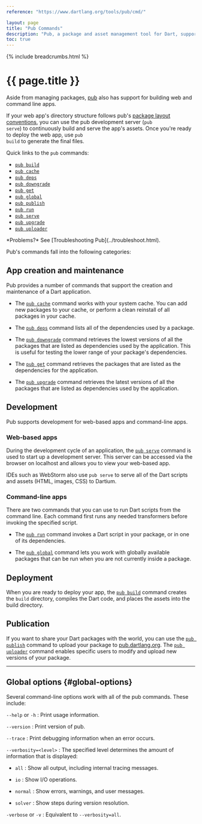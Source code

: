 ```yaml
---
reference: "https://www.dartlang.org/tools/pub/cmd/"

layout: page
title: "Pub Commands"
description: "Pub, a package and asset management tool for Dart, supports a variety of commands."
toc: true
---
```


{% include breadcrumbs.html %}

# {{ page.title }}

Aside from managing packages, [pub](/tools/pub/) also has support for
building web and command line apps.

If your web app's directory structure follows pub's [package layout
conventions](/tools/pub/package-layout.html), you can use the pub
development server (<code class="literal">pub serve</code>) to continuously
build and serve the app's assets. Once you're ready to deploy the web app,
use <code class="literal">pub build</code> to generate the final files.

Quick links to the `pub` commands:

* [`pub build`](pub-build.html)
* [`pub cache`](pub-cache.html)
* [`pub deps`](pub-deps.html)
* [`pub downgrade`](pub-downgrade.html)
* [`pub get`](pub-get.html)
* [`pub global`](pub-global.html)
* [`pub publish`](pub-lish.html)
* [`pub run`](pub-run.html)
* [`pub serve`](pub-serve.html)
* [`pub upgrade`](pub-upgrade.html)
* [`pub uploader`](pub-uploader.html)

<aside class="alert alert-info" markdown="1">
*Problems?*
See [Troubleshooting Pub](../troubleshoot.html).
</aside>

Pub's commands fall into the following categories:

## App creation and maintenance

Pub provides a number of commands that support
the creation and maintenance of a Dart application.

* The [`pub cache`](pub-cache.html) command works with your system cache.
  You can add new packages to your cache,
  or perform a clean reinstall of all packages in your cache.

* The [`pub deps`](pub-deps.html) command lists all of the dependencies
  used by a package.

* The [`pub downgrade`](pub-downgrade.html) command retrieves the lowest
  versions of all the packages that are listed as dependencies
  used by the application. This is useful for testing the lower range
  of your package's dependencies.

* The [`pub get`](pub-get.html) command retrieves the packages that are
  listed as the dependencies for the application.

* The [`pub upgrade`](pub-upgrade.html) command retrieves the latest
  versions of all the packages that are listed as dependencies
  used by the application.

## Development

Pub supports development for web-based apps and command-line apps.

### Web-based apps

During the development cycle of an application, the
[`pub serve`](pub-serve.html)
command is used to start up a development server.
This server can be accessed via the browser on localhost and
allows you to view your web-based app.

IDEs such as WebStorm also use `pub serve` to serve all of the
Dart scripts and assets (HTML, images, CSS) to Dartium.

### Command-line apps

There are two commands that you can use to run Dart scripts
from the command line. Each command first runs any needed
transformers before invoking the specified script.

* The [`pub run`](pub-run.html) command invokes a Dart script in your
  package, or in one of its dependencies.

* The [`pub global`](pub-global.html) command lets you work with globally
  available packages that can be run when you are not currently inside
  a package.

## Deployment

When you are ready to deploy your app, the
[`pub build`](pub-build.html) command
creates the `build` directory, compiles the Dart code, and places 
the assets into the build directory.

## Publication

If you want to share your Dart packages with the world, you can
use the [`pub publish`](pub-lish.html) command to upload your package to 
[pub.dartlang.org](https://pub.dartlang.org). The
[`pub uploader`](pub-uploader.html) command enables specific users
to modify and upload new versions of your package.

---

## Global options {#global-options}

Several command-line options work with all of the pub commands.
These include:

`--help` or `-h`
: Print usage information.

`--version`
: Print version of pub.

`--trace`
: Print debugging information when an error occurs.

`--verbosity=<level>`
: The specified level determines the amount of information that is displayed:

* `all`
: Show all output, including internal tracing messages.

* `io`
: Show I/O operations.

* `normal`
: Show errors, warnings, and user messages.

* `solver`
: Show steps during version resolution.

`-verbose` or `-v`
: Equivalent to `--verbosity=all`.
